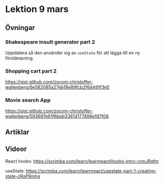# Lektion 9 mars

## Övningar

### Shakespeare insult generator part 2

Uppdatera så den använder sig av `useState` för att lägga till en ny förolämpning.

### Shopping cart part 2

https://gist.github.com/zocom-christoffer-wallenberg/6e582085a27eb18e89fcb2f64491f3e5

### Movie search App

https://gist.github.com/zocom-christoffer-wallenberg/593697e61f6beb33614177498e197f08

## Artiklar

## Videor

React hooks: https://scrimba.com/learn/learnreact/hooks-intro-crmJRqfm

useState: https://scrimba.com/learn/learnreact/usestate-part-1-creating-state-cRqP9mhg
